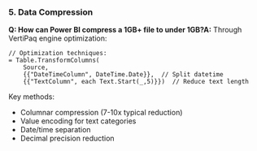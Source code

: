 ### 5. Data Compression

**Q: How can Power BI compress a 1GB+ file to under 1GB?A:** Through VertiPaq engine optimization:

```Plain
// Optimization techniques:
= Table.TransformColumns(
    Source,
    {{"DateTimeColumn", DateTime.Date}},  // Split datetime
    {{"TextColumn", each Text.Start(_,5)}})  // Reduce text length
```

Key methods:

- Columnar compression (7-10x typical reduction)
- Value encoding for text categories
- Date/time separation
- Decimal precision reduction
